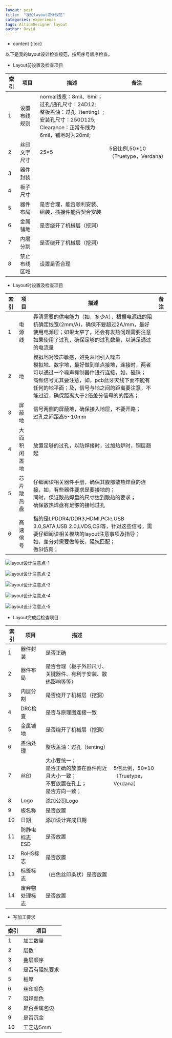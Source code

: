 ```yaml
---
layout: post
title:  "我的layout设计规范"
categories: experience
tags: AltiumDesigner layout
author: David
---
```


* content
{:toc}

以下是我的layout设计检查规范，按照序号顺序检查。

* Layout前设置及检查项目

| 索引 | 项目 | 描述 | 备注 |
|---|---|---|---|
| 1 | 设置布线规则 | normal线宽：8mil、6mil；<br> 过孔/通孔尺寸：24D12;<br> 整板盖油：过孔（tenting）; <br> 安装孔尺寸：250D125; <br> Clearance：正常布线为6mil，铺地时为20mil; |  |
| 2 | 丝印文字尺寸 | 25*5 | 5倍比例,50\*10（Truetype，Verdana） |
| 3 | 器件封装 | | |
| 4 | 板子尺寸 | | |
| 5 | 器件布局 | 是否合理，能否顺利安装、组装，插接件能否契合安装 |  |
| 6 | 金属铺地 | 是否绕开了机械层（挖洞）| |
| 7 | 内层分割 | 是否绕开了机械层（挖洞）| |
| 8 | 禁止布线区域 | 设置是否合理 |  |

* Layout时设置及检查项目

| 索引 | 项目 | 描述 | 备注 |
|---|---|---|---|
| 1 | 电源线 | 弄清需要的供电能力（如，多少A），根据电源线的阻抗确定线宽(2mm/A)，确保不要超过2A/mm，最好使用电源层；如果太窄了，还会有发热问题需要注意<br>如果使用了过孔，确保足够的过孔数量，以满足通过的电流量 |  |
| 2 | 地 | 模拟地对噪声敏感，避免从地引入噪声<br>模拟地、数字地，最好做到单点接地，连接时，两者可以通过一个噪声抑制器件进行连接，如，磁珠；<br>高频信号尤其要注意，如，pcb蓝牙天线下面不能有任何的地平面；及，信号与地之间的距离要注意，不能过近，确保距离大于2倍差分信号的的距离； |  |
| 3 | 屏蔽地 | 信号两侧的屏蔽地，确保接入地层，不要开路；<br>过孔之间距离5~10mm | |
| 4 | 大面积闲置地 | 放置足够的过孔，以防焊接时，过加热炉时，铜层翘起 | |
| 5 | 芯片散热盘 | 仔细阅读相关器件手册，确保其腹部散热焊盘的连接，如，有些器件要求是要接地的；<br>同时，保证散热焊盘的尺寸达到散热的要求；<br>确保散热焊盘有足够的接地过孔 | |
| 6 | 高速信号 | 指的是LPDDR4/DDR3,HDMI,PCIe,USB 3.0,SATA,USB 2.0,LVDS,CSI等，针对这些信号，需要仔细阅读相关模块的layout注意事项及指导；<br>如，差分对需要做等长，阻抗匹配；<br>做SI仿真； | |

![layout设计注意点-1](https://github.com/titron/titron.github.io/raw/master/img/2019-10-18-layout_1.png)

![layout设计注意点-2](https://github.com/titron/titron.github.io/raw/master/img/2019-10-18-layout_2.png)

![layout设计注意点-3](https://github.com/titron/titron.github.io/raw/master/img/2019-10-18-layout_3.png)

![layout设计注意点-4](https://github.com/titron/titron.github.io/raw/master/img/2019-10-18-layout_4.png)

![layout设计注意点-5](https://github.com/titron/titron.github.io/raw/master/img/2019-10-18-layout_5.png)

* Layout完成后检查项目

| 索引 | 项目 | 描述 |  |
|---|---|---|---|
| 1 | 器件封装 | 是否正确 |  |
| 2 | 器件布局 | 是否合理（板子外形尺寸、关键器件、有利于安装、散热影响等等） |  |
| 3 | 内层分割 | 是否绕开了机械层（挖洞）| |
| 4 | DRC检查 | 是否与原理图连接一致|  |
| 5 | 金属铺地 | 是否绕开了机械层（挖洞）| |
| 6 | 盖油处理 | 整板盖油：过孔（tenting）| |
| 7 | 丝印 | 大小要统一；<br>是否正确的放置在器件附近且大小一致；<br>不要放置在孔上；<br>是否方向一致；| 5倍比例，50*10（Truetype，Verdana）|
| 8 | Logo | 添加公司Logo |  |
| 9 | 板名称 | 是否放置 |  |
| 10 | 日期 | 添加设计完成日期 |  |
| 11 | 防静电标志ESD | 是否放置 |  |
| 12 | RoHS标志 | 是否放置 |  |
| 13 | 标签标志 | （白色丝印条状）是否放置 |  |
| 14 | 废弃物处理标志 | 是否放置 |  |

* 写加工要求

| 索引 | 项目 |
|---|---|
| 1 | 加工数量 |
| 2 | 层数 |
| 3 | 叠层顺序 |
| 4 | 是否有阻抗要求 |
| 5 | 板厚 |
| 6 | 丝印颜色 |
| 7 | 阻焊颜色 |
| 8 | 是否金属包边 |
| 9 | 是否沉金 |
| 10 | 工艺边5mm |

